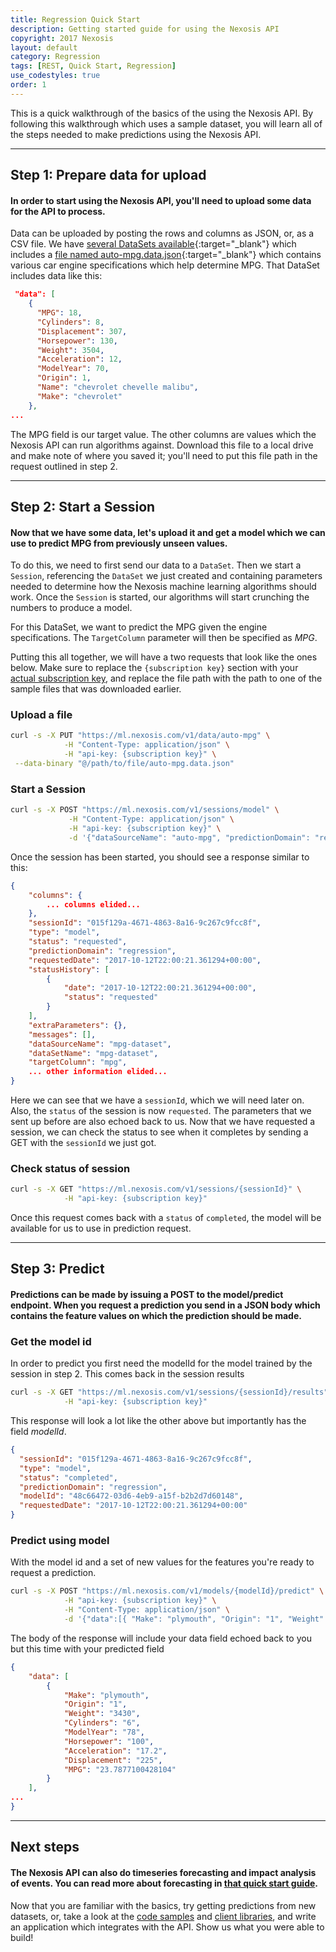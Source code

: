 ```yaml
---
title: Regression Quick Start
description: Getting started guide for using the Nexosis API
copyright: 2017 Nexosis
layout: default 
category: Regression
tags: [REST, Quick Start, Regression]
use_codestyles: true
order: 1
---
```


This is a quick walkthrough of the basics of the using the Nexosis API.  By following this walkthrough which uses a sample dataset, you will learn all of the steps needed to make predictions using the Nexosis API.

------

## Step 1: Prepare data for upload

#### In order to start using the Nexosis API, you'll need to upload some data for the API to process. 

Data can be uploaded by posting the rows and columns as JSON, or, as a CSV file.  We have [several DataSets available](https://github.com/Nexosis/sampledata){:target="_blank"} which includes a [file named auto-mpg.data.json](https://raw.githubusercontent.com/Nexosis/sampledata/master/auto-mpg.data.json){:target="_blank"} which contains various car engine specifications which help determine MPG.  That DataSet includes data like this:

``` json
 "data": [
    {
      "MPG": 18,
      "Cylinders": 8,
      "Displacement": 307,
      "Horsepower": 130,
      "Weight": 3504,
      "Acceleration": 12,
      "ModelYear": 70,
      "Origin": 1,
      "Name": "chevrolet chevelle malibu",
      "Make": "chevrolet"
    },
...
```

The MPG field is our target value.  The other columns are values which the Nexosis API can run algorithms against. Download this file to a local drive and make note of where you saved it; you'll need to put this file path in the request outlined in step 2.

------

## Step 2: Start a Session

#### Now that we have some data, let's upload it and get a model which we can use to predict MPG from previously unseen values.  

To do this, we need to first send our data to a `DataSet`.  Then we start a `Session`, referencing the `DataSet` we just created and containing parameters needed to determine how the Nexosis machine learning algorithms should work.  Once the `Session` is started, our algorithms will start crunching the numbers to produce a model.

For this DataSet, we want to predict the MPG given the engine specifications.  The `TargetColumn` parameter will then be specified as *MPG*.

Putting this all together, we will have a two requests that look like the ones below.  Make sure to replace the `{subscription key}` section with your [actual subscription key](https://developers.nexosis.com/developer), and replace the file path with the path to one of the sample files that was downloaded earlier.

### Upload a file

``` bash
curl -s -X PUT "https://ml.nexosis.com/v1/data/auto-mpg" \
            -H "Content-Type: application/json" \
            -H "api-key: {subscription key}" \
 --data-binary "@/path/to/file/auto-mpg.data.json"
```

### Start a Session

``` bash
curl -s -X POST "https://ml.nexosis.com/v1/sessions/model" \
             -H "Content-Type: application/json" \
             -H "api-key: {subscription key}" \
             -d '{"dataSourceName": "auto-mpg", "predictionDomain": "regression", "targetColumn": "mpg"}'
```

Once the session has been started, you should see a response similar to this:

``` JSON
{
    "columns": {
        ... columns elided...
    },
    "sessionId": "015f129a-4671-4863-8a16-9c267c9fcc8f",
    "type": "model",
    "status": "requested",
    "predictionDomain": "regression",
    "requestedDate": "2017-10-12T22:00:21.361294+00:00",
    "statusHistory": [
        {
            "date": "2017-10-12T22:00:21.361294+00:00",
            "status": "requested"
        }
    ],
    "extraParameters": {},
    "messages": [],
    "dataSourceName": "mpg-dataset",
    "dataSetName": "mpg-dataset",
    "targetColumn": "mpg",
    ... other information elided...
}

```

Here we can see that we have a `sessionId`, which we will need later on.  Also, the `status` of the session is now `requested`.  The parameters that we sent up before are also echoed back to us.  Now that we have requested a session, we can check the status to see when it completes by sending a GET with the `sessionId` we just got.

### Check status of session

``` bash
curl -s -X GET "https://ml.nexosis.com/v1/sessions/{sessionId}" \
            -H "api-key: {subscription key}"
```

Once this request comes back with a `status` of `completed`, the model will be available for us to use in prediction request.

------

## Step 3: Predict

#### Predictions can be made by issuing a POST to the model/predict endpoint. When you request a prediction you send in a JSON body which contains the feature values on which the prediction should be made.

### Get the model id
In order to predict you first need the modelId for the model trained by the session in step 2. This comes back in the session results

``` bash
curl -s -X GET "https://ml.nexosis.com/v1/sessions/{sessionId}/results" \
            -H "api-key: {subscription key}"
```

This response will look a lot like the other above but importantly has the field *modelId*.

``` json
{
  "sessionId": "015f129a-4671-4863-8a16-9c267c9fcc8f",
  "type": "model",
  "status": "completed",
  "predictionDomain": "regression",
  "modelId": "48c66472-03d6-4eb9-a15f-b2b2d7d60148",
  "requestedDate": "2017-10-12T22:00:21.361294+00:00"
}
```

### Predict using model
With the model id and a set of new values for the features you're ready to request a prediction.

``` bash
curl -s -X POST "https://ml.nexosis.com/v1/models/{modelId}/predict" \
            -H "api-key: {subscription key}" \
            -H "Content-Type: application/json" \
            -d '{"data":[{ "Make": "plymouth", "Origin": "1", "Weight": "3430", "Cylinders": "6", "ModelYear": "78", "Horsepower": "100", "Acceleration": "17.2", "Displacement": "225"}] }'
```

The body of the response will include your data field echoed back to you but this time with your predicted field

``` json
{
    "data": [
        {
            "Make": "plymouth",
            "Origin": "1",
            "Weight": "3430",
            "Cylinders": "6",
            "ModelYear": "78",
            "Horsepower": "100",
            "Acceleration": "17.2",
            "Displacement": "225",
            "MPG": "23.7877100428104"
        }
    ],
...
}
```

------

## Next steps

#### The Nexosis API can also do timeseries forecasting and impact analysis of events.  You can read more about forecasting in [that quick start guide](http://docs.nexosis.com/guides/quick-start-guide-forecast).

Now that you are familiar with the basics, try getting predictions from new datasets, or, take a look at the [code samples](https://github.com/Nexosis?utf8=✓&q=samples) and [client libraries](/clients), and write an application which integrates with the API.  Show us what you were able to build!
